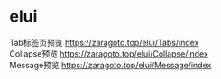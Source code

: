 # elui

Tab标签页预览  https://zaragoto.top/elui/Tabs/index </br>
Collapse预览 https://zaragoto.top/elui/Collapse/index </br>
Message预览 https://zaragoto.top/elui/Message/index </br>